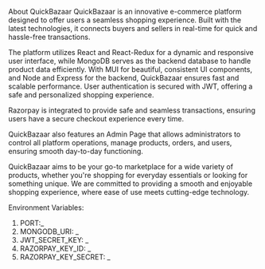 About QuickBazaar
QuickBazaar is an innovative e-commerce platform designed to offer users a seamless shopping experience. Built with the latest technologies, it connects buyers and sellers in real-time for quick and hassle-free transactions.

The platform utilizes React and React-Redux for a dynamic and responsive user interface, while MongoDB serves as the backend database to handle product data efficiently. With MUI for beautiful, consistent UI components, and Node and Express for the backend, QuickBazaar ensures fast and scalable performance. User authentication is secured with JWT, offering a safe and personalized shopping experience.

Razorpay is integrated to provide safe and seamless transactions, ensuring users have a secure checkout experience every time.

QuickBazaar also features an Admin Page that allows administrators to control all platform operations, manage products, orders, and users, ensuring smooth day-to-day functioning.

QuickBazaar aims to be your go-to marketplace for a wide variety of products, whether you're shopping for everyday essentials or looking for something unique. We are committed to providing a smooth and enjoyable shopping experience, where ease of use meets cutting-edge technology.

Environment Variables:
1. PORT:_
2. MONGODB_URI: _
3. JWT_SECRET_KEY: _
4. RAZORPAY_KEY_ID: _
5. RAZORPAY_KEY_SECRET: _
